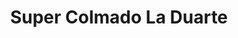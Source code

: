 ---
title: "Super Colmado La Duarte"
url: /san-cristobal/super-colmado-la-duarte/
shop: Lebensmittel
---